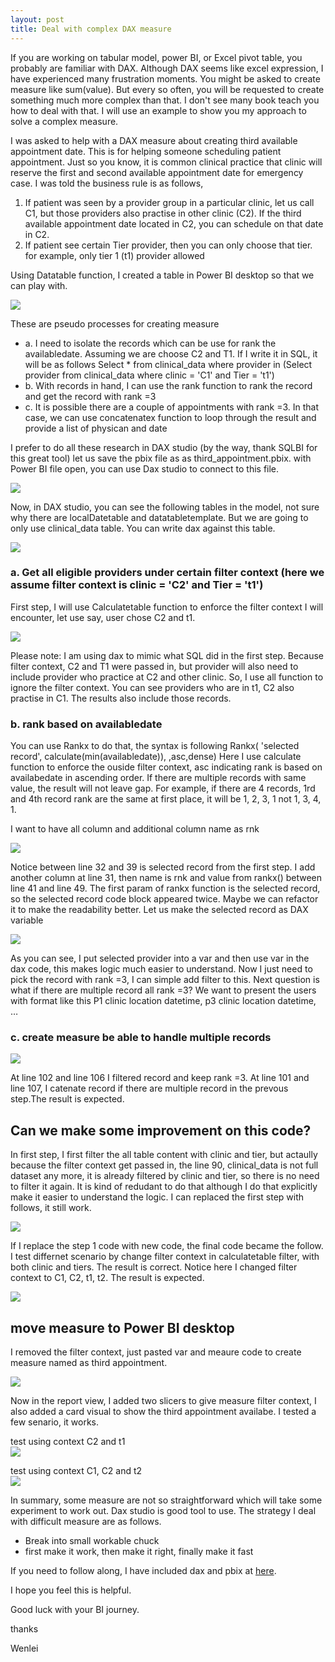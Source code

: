 ```yaml
---
layout: post
title: Deal with complex DAX measure
---
```


If you are working on tabular model, power BI, or Excel pivot table, you probably are familiar with DAX. Although DAX seems like excel expression, I have experienced many frustration moments. You might be asked to create measure like sum(value). But every so often, you will be requested to create something much more complex than that. I don't see many book teach you how to deal with that.  I will use an example to show you my approach to solve a complex measure.  

I was asked to help with a DAX measure about creating third available appointment date.  This is for helping someone scheduling patient appointment. Just so you know,  it is common clinical practice that clinic will reserve the first and second available appointment date for emergency case. I was told the business rule is as follows,  

1.	If patient was seen by a provider group in a particular clinic, let us call C1,  but  those providers also practise in other clinic (C2). If the third available appointment date located in C2,  you can schedule on that date in C2.
2.	If patient see certain Tier provider, then you can only choose that tier. for example,  only tier 1 (t1) provider allowed  

Using Datatable function, I created a table in Power BI desktop so that we can play with.  

<img src="/images/blog31/create_table.PNG">  

These are pseudo processes for creating measure   
* a.	I need to isolate the records which can be use for rank the availabledate. Assuming we are choose C2 and T1.  If I write it in SQL, it will be as follows 
Select * from clinical_data where provider in 
(Select provider from clinical_data where  clinic = 'C1' and Tier = 't1')
* b.	With records in hand, I can use the rank function to rank the record and get the record with rank =3
* c.	It is possible there are a couple of appointments with rank =3.  In that case,  we can use concatenatex function to loop through the result and provide a list of physican and date   

I prefer to do all these research in DAX studio (by the way, thank SQLBI for this great tool)
let us save the pbix file as as third_appointment.pbix.  with Power BI file open, you can use Dax studio to connect to this file.   

<img src="/images/blog31/connect_power_bi_desktop.PNG">  

Now, in DAX studio, you can see the following tables in the model,  not sure why there are localDatetable and datatabletemplate. But we are going to only use clinical_data table. You can write dax against this table. 

<img src="/images/blog31/dax_table_view.PNG">

### a. Get all eligible providers under certain filter context (here we assume filter context is  clinic = 'C2' and Tier = 't1')
First step, I will use Calculatetable function to enforce the filter context I will encounter, let use say, user chose C2 and t1.

<img src="/images/blog31/dax_step1_filter_record.PNG">  

Please note: I am using dax to mimic what SQL did in the first step.  Because filter context, C2 and T1 were passed in,   but provider will also need to include provider who practice at C2 and other clinic. So, I use all function to ignore the filter context.  You can see providers who are in t1, C2 also practise in C1. The results also include those records. 

### b. rank based on availabledate  
You can use Rankx to do that, the syntax is following
Rankx( 'selected record', calculate(min(availabledate)), ,asc,dense)
Here I use calculate function to enforce the ouside filter context, asc indicating rank is based on availabedate in ascending order. If there are multiple records with same value,  the result will not leave gap.   For example, if  there are 4 records,  1rd and 4th record rank are the same at first place, it will be 1, 2, 3, 1   not 1, 3, 4, 1.  

I want to have all column and additional column name as rnk    

<img src="/images/blog31/dax_step1_rank.PNG">  

Notice between line 32 and 39 is selected record from the first step.   I add another column at line 31, then name is rnk and value from rankx() between line 41 and line 49.   The first param of rankx function is the selected record, so the selected record code block appeared twice. Maybe we can refactor it to make the readability better. Let us make the selected record as DAX variable  

<img src="/images/blog31/dax_step1_rank_var.PNG">  

As you can see, I put selected provider into a var and then use var in the dax code,  this makes logic much easier to understand.
Now I just need to pick the record with rank =3, I can simple add filter to this.  Next question is what if there are multiple record all rank =3?   We want to present the users with format like this   P1 clinic location  datetime, p3 clinic location datetime, …

### c. create measure be able to handle multiple records

<img src="/images/blog31/dax_step3_create_measure.PNG">  

At line 102 and line 106  I filtered record and keep rank =3.  At line 101 and line 107, I catenate record if there are multiple record in the prevous step.The result is expected.

## Can we make some improvement on this code?    
In first step,  I first filter the all table content with clinic and tier, but actaully because the filter context get passed in,  the line 90, clinical_data is not full dataset any more, it is already filtered by clinic and tier, so there is no need to filter it again. It is kind of redudant to do that although I do that explicitly make it easier to understand the logic. I can replaced the first step with follows, it still work. 

<img src="/images/blog31/step1_optmizaiton.PNG">  

If I replace the step 1 code with new code, the final code became the follow.  I test differnet scenario by change filter context in calculatetable filter, with both clinic and tiers. The result is correct. Notice here I changed filter context to C1, C2, t1, t2. The result is expected. 

<img src="/images/blog31/test.PNG">  

## move measure to Power BI desktop

I removed the filter context, just pasted var and meaure code to create measure named as third appointment.  

<img src="/images/blog31/create_measure_in_pbi.PNG">  

Now in the report view,  I added two slicers to give measure filter context, I also added a card visual to show the third appointment availabe.   I tested a few senario, it works.  

test using context C2 and t1  
<img src="/images/blog31/test_in_name_card.PNG">

test using context C1, C2 and t2  
<img src="/images/blog31/test_in_name_card3.PNG">

In summary,  some measure are not so straightforward which will take some experiment to work out.  Dax studio is good tool to use. The strategy I deal with difficult measure are as follows.  
* Break into small workable chuck    
* first make it work, then make it right, finally make it fast  

If you need to follow along, I have included dax and pbix at <a href="Files/complicated_dax_measures.zip">here</a>. 

I hope you feel this is helpful.  

Good luck with your BI journey.  

thanks  

Wenlei
